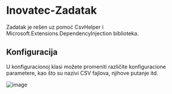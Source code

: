 # Inovatec-Zadatak

Zadatak je rešen uz pomoć CsvHelper i Microsoft.Extensions.DependencyInjection biblioteka.

## Konfiguracija

U konfiguracionoj klasi možete promeniti različite konfiguracione parametere, kao što su nazivi CSV fajlova, njihove putanje itd.

![image](https://github.com/baleksab/Aleksa-Bozinovic-Inovatec-Zadatak/assets/102767448/3d698d4b-9f6b-419a-a0b9-9feae489b49d)
